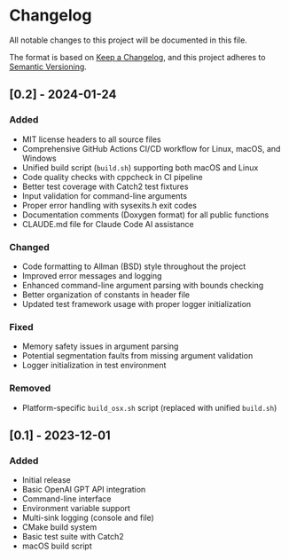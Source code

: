 # Changelog

All notable changes to this project will be documented in this file.

The format is based on [Keep a Changelog](https://keepachangelog.com/en/1.0.0/),
and this project adheres to [Semantic Versioning](https://semver.org/spec/v2.0.0.html).

## [0.2] - 2024-01-24

### Added
- MIT license headers to all source files
- Comprehensive GitHub Actions CI/CD workflow for Linux, macOS, and Windows
- Unified build script (`build.sh`) supporting both macOS and Linux
- Code quality checks with cppcheck in CI pipeline
- Better test coverage with Catch2 test fixtures
- Input validation for command-line arguments
- Proper error handling with sysexits.h exit codes
- Documentation comments (Doxygen format) for all public functions
- CLAUDE.md file for Claude Code AI assistance

### Changed
- Code formatting to Allman (BSD) style throughout the project
- Improved error messages and logging
- Enhanced command-line argument parsing with bounds checking
- Better organization of constants in header file
- Updated test framework usage with proper logger initialization

### Fixed
- Memory safety issues in argument parsing
- Potential segmentation faults from missing argument validation
- Logger initialization in test environment

### Removed
- Platform-specific `build_osx.sh` script (replaced with unified `build.sh`)

## [0.1] - 2023-12-01

### Added
- Initial release
- Basic OpenAI GPT API integration
- Command-line interface
- Environment variable support
- Multi-sink logging (console and file)
- CMake build system
- Basic test suite with Catch2
- macOS build script